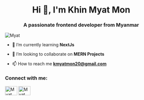 <h1 align="center">Hi 👋, I'm Khin Myat Mon</h1>
<h3 align="center">A passionate frontend developer from Myanmar</h3>

<p align="left"> <img src="https://komarev.com/ghpvc/?username=kmyatmon&label=Profile%20views&color=0e75b6&style=flat" alt="Myat" /> </p>

- 🌱 I’m currently learning **NextJs**

- 👯 I’m looking to collaborate on **MERN Projects**

- 📫 How to reach me **kmyatmon20@gmail.com**

<h3 align="left">Connect with me:</h3>
<p align="left">
<!-- <a href="https://codepen.io/Orowee" target="blank"><img align="center" src="https://raw.githubusercontent.com/rahuldkjain/github-profile-readme-generator/master/src/images/icons/Social/codepen.svg" alt="@orowee" height="30" width="40" /></a> -->
<a href="https://www.linkedin.com/in/kmyatmon" target="blank"><img align="center" src="https://raw.githubusercontent.com/rahuldkjain/github-profile-readme-generator/master/src/images/icons/Social/linked-in-alt.svg" alt="Myat" height="30" width="40" /></a>
<a href="https://www.facebook.com/kmyatmon" target="blank"><img align="center" src="https://raw.githubusercontent.com/rahuldkjain/github-profile-readme-generator/master/src/images/icons/Social/facebook.svg" alt="Myat" height="30" width="40" /></a>
<!-- <a href="https://www.youtube.com/@felizOroDev" target="blank"><img align="center" src="https://raw.githubusercontent.com/rahuldkjain/github-profile-readme-generator/master/src/images/icons/Social/youtube.svg" alt="@felizorodev" height="30" width="40" /></a> -->
</p>

